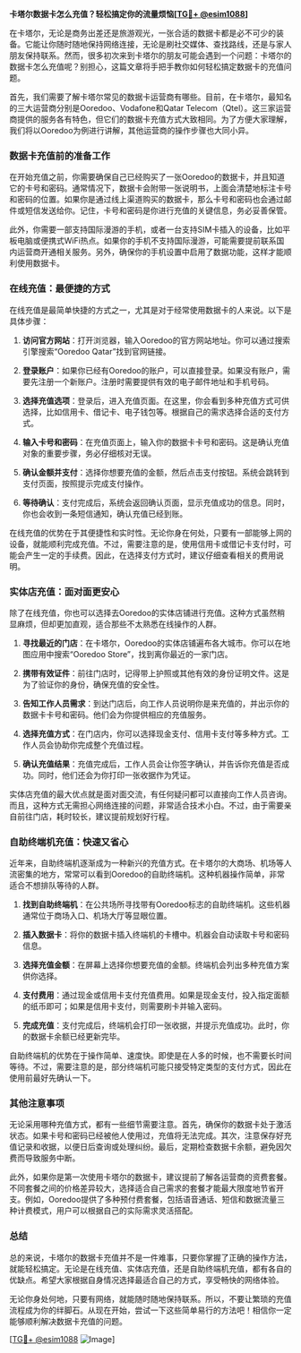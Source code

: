 **卡塔尔数据卡怎么充值？轻松搞定你的流量烦恼[[TG💪+ @esim1088](https://t.me/s/esim1088)]**

在卡塔尔，无论是商务出差还是旅游观光，一张合适的数据卡都是必不可少的装备。它能让你随时随地保持网络连接，无论是刷社交媒体、查找路线，还是与家人朋友保持联系。然而，很多初次来到卡塔尔的朋友可能会遇到一个问题：卡塔尔的数据卡怎么充值呢？别担心，这篇文章将手把手教你如何轻松搞定数据卡的充值问题。

首先，我们需要了解卡塔尔常见的数据卡运营商有哪些。目前，在卡塔尔，最知名的三大运营商分别是Ooredoo、Vodafone和Qatar Telecom（Qtel）。这三家运营商提供的服务各有特色，但它们的数据卡充值方式大致相同。为了方便大家理解，我们将以Ooredoo为例进行讲解，其他运营商的操作步骤也大同小异。

### 数据卡充值前的准备工作

在开始充值之前，你需要确保自己已经购买了一张Ooredoo的数据卡，并且知道它的卡号和密码。通常情况下，数据卡会附带一张说明书，上面会清楚地标注卡号和密码的位置。如果你是通过线上渠道购买的数据卡，那么卡号和密码也会通过邮件或短信发送给你。记住，卡号和密码是你进行充值的关键信息，务必妥善保管。

此外，你需要一部支持国际漫游的手机，或者一台支持SIM卡插入的设备，比如平板电脑或便携式WiFi热点。如果你的手机不支持国际漫游，可能需要提前联系国内运营商开通相关服务。另外，确保你的手机设置中启用了数据功能，这样才能顺利使用数据卡。

### 在线充值：最便捷的方式

在线充值是最简单快捷的方式之一，尤其是对于经常使用数据卡的人来说。以下是具体步骤：

1. **访问官方网站**：打开浏览器，输入Ooredoo的官方网站地址。你可以通过搜索引擎搜索“Ooredoo Qatar”找到官网链接。
   
2. **登录账户**：如果你已经有Ooredoo的账户，可以直接登录。如果没有账户，需要先注册一个新账户。注册时需要提供有效的电子邮件地址和手机号码。

3. **选择充值选项**：登录后，进入充值页面。在这里，你会看到多种充值方式可供选择，比如信用卡、借记卡、电子钱包等。根据自己的需求选择合适的支付方式。

4. **输入卡号和密码**：在充值页面上，输入你的数据卡卡号和密码。这是确认充值对象的重要步骤，务必仔细核对无误。

5. **确认金额并支付**：选择你想要充值的金额，然后点击支付按钮。系统会跳转到支付页面，按照提示完成支付操作。

6. **等待确认**：支付完成后，系统会返回确认页面，显示充值成功的信息。同时，你也会收到一条短信通知，确认充值已经到账。

在线充值的优势在于其便捷性和实时性。无论你身在何处，只要有一部能够上网的设备，就能顺利完成充值。不过，需要注意的是，使用信用卡或借记卡支付时，可能会产生一定的手续费。因此，在选择支付方式时，建议仔细查看相关的费用说明。

### 实体店充值：面对面更安心

除了在线充值，你也可以选择去Ooredoo的实体店铺进行充值。这种方式虽然稍显麻烦，但却更加直观，适合那些不太熟悉在线操作的人群。

1. **寻找最近的门店**：在卡塔尔，Ooredoo的实体店铺遍布各大城市。你可以在地图应用中搜索“Ooredoo Store”，找到离你最近的一家门店。

2. **携带有效证件**：前往门店时，记得带上护照或其他有效的身份证明文件。这是为了验证你的身份，确保充值的安全性。

3. **告知工作人员需求**：到达门店后，向工作人员说明你是来充值的，并出示你的数据卡卡号和密码。他们会为你提供相应的充值服务。

4. **选择充值方式**：在门店内，你可以选择现金支付、信用卡支付等多种方式。工作人员会协助你完成整个充值过程。

5. **确认充值结果**：充值完成后，工作人员会让你签字确认，并告诉你充值是否成功。同时，他们还会为你打印一张收据作为凭证。

实体店充值的最大优点就是面对面交流，有任何疑问都可以直接向工作人员咨询。而且，这种方式无需担心网络连接的问题，非常适合技术小白。不过，由于需要亲自前往门店，耗时较长，建议提前规划好行程。

### 自助终端机充值：快速又省心

近年来，自助终端机逐渐成为一种新兴的充值方式。在卡塔尔的大商场、机场等人流密集的地方，常常可以看到Ooredoo的自助终端机。这种机器操作简单，非常适合不想排队等待的人群。

1. **找到自助终端机**：在公共场所寻找带有Ooredoo标志的自助终端机。这些机器通常位于商场入口、机场大厅等显眼位置。

2. **插入数据卡**：将你的数据卡插入终端机的卡槽中。机器会自动读取卡号和密码信息。

3. **选择充值金额**：在屏幕上选择你想要充值的金额。终端机会列出多种充值方案供你选择。

4. **支付费用**：通过现金或信用卡支付充值费用。如果是现金支付，投入指定面额的纸币即可；如果是信用卡支付，则需要刷卡并输入密码。

5. **完成充值**：支付完成后，终端机会打印一张收据，并提示充值成功。此时，你的数据卡余额已经更新完毕。

自助终端机的优势在于操作简单、速度快。即使是在人多的时候，也不需要长时间等待。不过，需要注意的是，部分终端机可能只接受特定类型的支付方式，因此在使用前最好先确认一下。

### 其他注意事项

无论采用哪种充值方式，都有一些细节需要注意。首先，确保你的数据卡处于激活状态。如果卡号和密码已经被他人使用过，充值将无法完成。其次，注意保存好充值记录和收据，以便日后查询或处理纠纷。最后，定期检查数据卡余额，避免因欠费而导致服务中断。

此外，如果你是第一次使用卡塔尔的数据卡，建议提前了解各运营商的资费套餐。不同套餐之间的价格差异较大，选择适合自己需求的套餐才能最大限度地节省开支。例如，Ooredoo提供了多种预付费套餐，包括语音通话、短信和数据流量三种计费模式，用户可以根据自己的实际需求灵活搭配。

### 总结

总的来说，卡塔尔的数据卡充值并不是一件难事，只要你掌握了正确的操作方法，就能轻松搞定。无论是在线充值、实体店充值，还是自助终端机充值，都有各自的优缺点。希望大家根据自身情况选择最适合自己的方式，享受畅快的网络体验。

无论你身处何地，只要有网络，就能随时随地保持联系。所以，不要让繁琐的充值流程成为你的绊脚石。从现在开始，尝试一下这些简单易行的方法吧！相信你一定能够顺利解决数据卡充值的问题。

[[TG💪+ @esim1088](https://t.me/s/esim1088) ![Image](https://i.postimg.cc/4NQfJmqS/Snipaste-2025-05-13-00-14-12.png)]